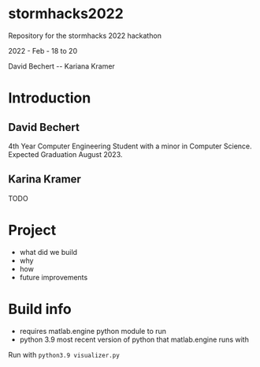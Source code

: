 # stormhacks2022
Repository for the stormhacks 2022 hackathon

2022 - Feb - 18 to 20

David Bechert -- Kariana Kramer

# Introduction
## David Bechert
4th Year Computer Engineering Student with a minor in Computer Science.
Expected Graduation August 2023.

## Karina Kramer
TODO

# Project
- what did we build
- why
- how
- future improvements

# Build info
- requires matlab.engine python module to run
- python 3.9 most recent version of python that matlab.engine runs with

Run with `python3.9 visualizer.py`

